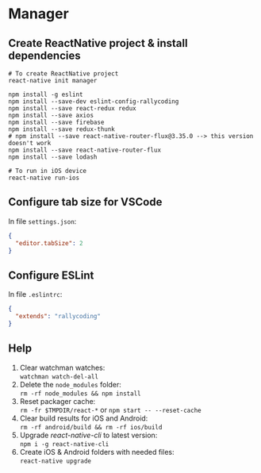 # Manager

## Create ReactNative project & install dependencies

```
# To create ReactNative project
react-native init manager

npm install -g eslint
npm install --save-dev eslint-config-rallycoding
npm install --save react-redux redux
npm install --save axios
npm install --save firebase
npm install --save redux-thunk
# npm install --save react-native-router-flux@3.35.0 --> this version doesn't work
npm install --save react-native-router-flux
npm install --save lodash

# To run in iOS device
react-native run-ios
```

## Configure tab size for VSCode 

In file `settings.json`:
```json
{
  "editor.tabSize": 2
}
```

## Configure ESLint

In file `.eslintrc`:
```json
{
  "extends": "rallycoding"
}
```

## Help

1. Clear watchman watches:  
`watchman watch-del-all`  
2. Delete the `node_modules` folder:  
`rm -rf node_modules && npm install`  
3. Reset packager cache:  
`rm -fr $TMPDIR/react-*` or `npm start -- --reset-cache`  
4. Clear build results for iOS and Android:  
`rm -rf android/build && rm -rf ios/build`  
5. Upgrade _react-native-cli_ to latest version:  
`npm i -g react-native-cli`  
6. Create iOS & Android folders with needed files:  
`react-native upgrade`  
